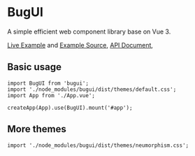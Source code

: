# BugUI

A simple efficient web component library base on Vue 3.

[Live Example](https://yinliguo.github.io/bugui)
and
[Example Source](https://github.com/yinliguo/bugui/blob/main/App.vue),
[API Document](https://github.com/yinliguo/bugui/blob/main/api.md),

## Basic usage
```
import BugUI from 'bugui';
import './node_modules/bugui/dist/themes/default.css';
import App from './App.vue';

createApp(App).use(BugUI).mount('#app');
```

## More themes
```
import './node_modules/bugui/dist/themes/neumorphism.css';
```